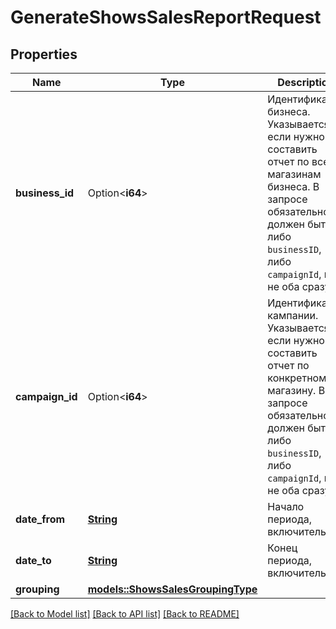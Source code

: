 # GenerateShowsSalesReportRequest

## Properties

Name | Type | Description | Notes
------------ | ------------- | ------------- | -------------
**business_id** | Option<**i64**> | Идентификатор бизнеса.  Указывается, если нужно составить отчет по всем магазинам бизнеса. В запросе обязательно должен быть либо `businessID`, либо `campaignId`, но не оба сразу.  | [optional]
**campaign_id** | Option<**i64**> | Идентификатор кампании.  Указывается, если нужно составить отчет по конкретному магазину. В запросе обязательно должен быть либо `businessID`, либо `campaignId`, но не оба сразу.  | [optional]
**date_from** | [**String**](string.md) | Начало периода, включительно. | 
**date_to** | [**String**](string.md) | Конец периода, включительно. | 
**grouping** | [**models::ShowsSalesGroupingType**](ShowsSalesGroupingType.md) |  | 

[[Back to Model list]](../README.md#documentation-for-models) [[Back to API list]](../README.md#documentation-for-api-endpoints) [[Back to README]](../README.md)


